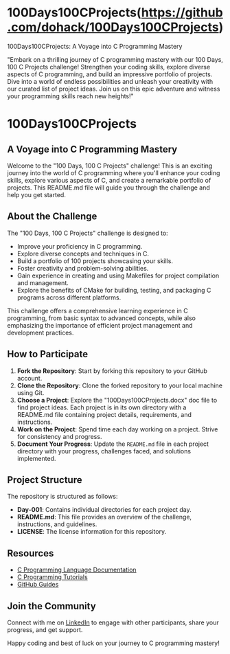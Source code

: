 # 100Days100CProjects(https://github.com/dohack/100Days100CProjects)
100Days100CProjects: A Voyage into C Programming Mastery

"Embark on a thrilling journey of C programming mastery with our 100 Days, 100 C Projects challenge! Strengthen your coding skills, explore diverse aspects of C programming, and build an impressive portfolio of projects. Dive into a world of endless possibilities and unleash your creativity with our curated list of project ideas. Join us on this epic adventure and witness your programming skills reach new heights!"

# 100Days100CProjects

## A Voyage into C Programming Mastery

Welcome to the "100 Days, 100 C Projects" challenge! This is an exciting journey into the world of C programming where you'll enhance your coding skills, explore various aspects of C, and create a remarkable portfolio of projects. This README.md file will guide you through the challenge and help you get started.

## About the Challenge

The "100 Days, 100 C Projects" challenge is designed to:

- Improve your proficiency in C programming.
- Explore diverse concepts and techniques in C.
- Build a portfolio of 100 projects showcasing your skills.
- Foster creativity and problem-solving abilities.
- Gain experience in creating and using Makefiles for project compilation and management.
- Explore the benefits of CMake for building, testing, and packaging C programs across different platforms.

This challenge offers a comprehensive learning experience in C programming, from basic syntax to advanced concepts, while also emphasizing the importance of efficient project management and development practices.


## How to Participate

1. **Fork the Repository**: Start by forking this repository to your GitHub account.
2. **Clone the Repository**: Clone the forked repository to your local machine using Git.
3. **Choose a Project**: Explore the "100Days100CProjects.docx" doc file to find project ideas. Each project is in its own directory with a README.md file containing project details, requirements, and instructions.
4. **Work on the Project**: Spend time each day working on a project. Strive for consistency and progress.
5. **Document Your Progress**: Update the `README.md` file in each project directory with your progress, challenges faced, and solutions implemented.

## Project Structure

The repository is structured as follows:

- **Day-001**: Contains individual directories for each project day.
- **README.md**: This file provides an overview of the challenge, instructions, and guidelines.
- **LICENSE**: The license information for this repository.

## Resources

- [C Programming Language Documentation](https://en.cppreference.com/w/c)
- [C Programming Tutorials](https://www.tutorialspoint.com/cprogramming/index.htm)
- [GitHub Guides](https://guides.github.com/)

## Join the Community

Connect with me on [LinkedIn](https://www.linkedin.com/in/ankit-kumar-4585b5284/) to engage with other participants, share your progress, and get support.

Happy coding and best of luck on your journey to C programming mastery!
